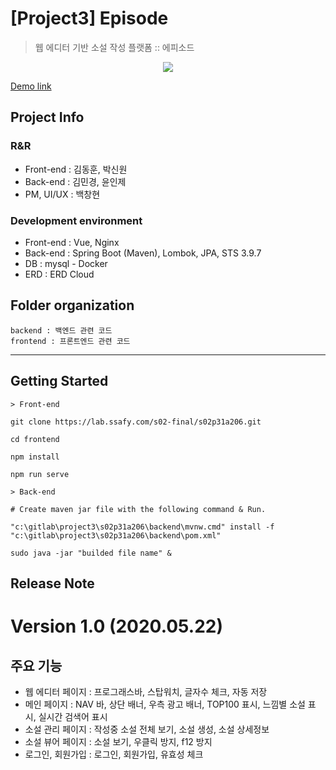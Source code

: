 # [Project3] Episode
> 웹 에디터 기반 소설 작성 플랫폼 :: 에피소드

<center> <img src="https://i.imgur.com/CmGVVR8.png"> </center>

<a href="http:k02a2061.p.ssafy.io"> Demo link </a>

## Project Info
### R&R
- Front-end : 김동훈, 박신원
- Back-end : 김민경, 윤인제
- PM, UI/UX : 백창현

### Development environment
- Front-end : Vue, Nginx
- Back-end : Spring Boot (Maven), Lombok, JPA, STS 3.9.7
- DB : mysql - Docker
- ERD : ERD Cloud

## Folder organization
```
backend : 백엔드 관련 코드
frontend : 프론트엔드 관련 코드
```
---
## Getting Started

```
> Front-end

git clone https://lab.ssafy.com/s02-final/s02p31a206.git

cd frontend

npm install

npm run serve

> Back-end

# Create maven jar file with the following command & Run.

"c:\gitlab\project3\s02p31a206\backend\mvnw.cmd" install -f "c:\gitlab\project3\s02p31a206\backend\pom.xml"

sudo java -jar "builded file name" &

```

## Release Note

# Version 1.0 (2020.05.22)
## 주요 기능
- 웹 에디터 페이지 : 프로그래스바, 스탑워치, 글자수 체크, 자동 저장
- 메인 페이지 : NAV 바, 상단 배너, 우측 광고 배너, TOP100 표시, 느낌별 소설 표시, 실시간 검색어 표시
- 소설 관리 페이지 : 작성중 소설 전체 보기, 소설 생성, 소설 상세정보
- 소설 뷰어 페이지 : 소설 보기, 우클릭 방지, f12 방지
- 로그인, 회원가입 : 로그인, 회원가입, 유효성 체크